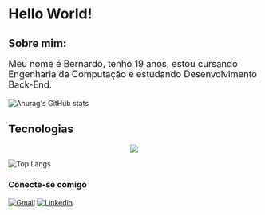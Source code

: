 # Hello World!

## Sobre mim:

<p style="font-size: 18px;">Meu nome é Bernardo, tenho 19 anos, estou cursando Engenharia da Computação e estudando Desenvolvimento Back-End.</p>

![Anurag's GitHub stats](https://github-readme-stats-git-master-bernardos-projects-df89a83e.vercel.app?username=bernardo-04&theme=dracula&show_icons=true)
<h2 style="font-size: 22px">Tecnologias</h2>

<p align="center">
  <a href="https://skillicons.dev">
    <img src="https://skillicons.dev/icons?i=html,css,javascript,nodejs,express,nextjs,react,tailwind,jest,postgres,git" />
  </a>
</p>

![Top Langs](https://github-readme-stats-git-master-bernardos-projects-df89a83e.vercel.app/api/top-langs/?username=bernardo-04&layout=compact&theme=dracula)

### Conecte-se comigo

<div style="display: inline_block;">
    <a href="mailto:bernardo.bcruz@gmail.com">
        <img align="center" alt="Gmail" src="https://img.shields.io/badge/Gmail-D14836?style=for-the-badge&logo=gmail&logoColor=white">
    </a>
    <a href="https://www.linkedin.com/in/bernardo-cruz-dev/">
        <img align="center" alt="Linkedin" src="https://img.shields.io/badge/LinkedIn-0077B5?style=for-the-badge&logo=linkedin&logoColor=white"/>
    </a>
</div>

